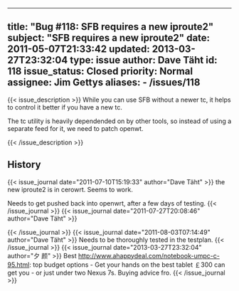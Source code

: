 
---
title: "Bug #118: SFB requires a new iproute2"
subject: "SFB requires a new iproute2"
date: 2011-05-07T21:33:42
updated: 2013-03-27T23:32:04
type: issue
author: Dave Täht
id: 118
issue_status: Closed
priority: Normal
assignee: Jim Gettys
aliases:
    - /issues/118
---

{{< issue_description >}}
While you can use SFB without a newer tc, it helps to control it better
if you have a new tc.

The tc utility is heavily dependended on by other tools, so instead of
using a separate feed for it, we need to patch openwt.


{{< /issue_description >}}

## History
{{< issue_journal date="2011-07-10T15:19:33" author="Dave Täht" >}}
the new iproute2 is in cerowrt. Seems to work.

Needs to get pushed back into openwrt, after a few days of testing.
{{< /issue_journal >}}
{{< issue_journal date="2011-07-27T20:08:46" author="Dave Täht" >}}

{{< /issue_journal >}}
{{< issue_journal date="2011-08-03T07:14:49" author="Dave Täht" >}}
Needs to be thoroughly tested in the testplan.
{{< /issue_journal >}}
{{< issue_journal date="2013-03-27T23:32:04" author="夕 颜" >}}
Best http://www.ahappydeal.com/notebook-umpc-c-95.html: top budget
options - Get your hands on the best tablet ￡300 can get you - or just
under two Nexus 7s. Buying advice fro.
{{< /issue_journal >}}

